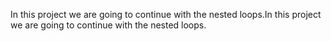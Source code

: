 In this project we are going to continue with the nested loops.In this project we are going to continue with the nested loops.
